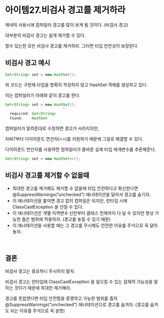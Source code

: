 # 아이템27.비검사 경고를 제거하라

제네릭 사용시에 컴파일러 경고를 많이 보게 될 것이다. (비검사 경고)

대부분의 비검사 경고는 쉽게 제거할 수 있다.

할수 있는한 모든 비검사 경고를 제거하라. 그러면 타입 안전성이 보장된다.

## 비검사 경고 예시

```java
Set<String> set = new HashSet();
```

위 코드는 구현체 타입을 명확히 작성하지 않고 HashSet 객체를 생성하고 있다.

이는 컴파일러가 아래와 같이 경고를 한다.

```java
Set<String> set = new HashSet();
                          ^
  required: Set<String>
  found:    HashSet
```

컴파일러가 알려준대로 수정하면 경고가 사라지지만,

자바7부터 다이아몬드 연산자(<>)를 지원하기 때문에 그걸로 해결할 수 있다.

다이아몬드 연산자를 사용하면 컴파일러가 올바른 실제 타입 매개변수를 추론해준다.

```java
Set<String> set = new HashSet<>();
```

## 비검사 경고를 제거할 수 없을때

- 최대한 경고를 제거해도 제거할 수 없을때 타입 안전하다고 확신한다면 @SuppressWarnings(”unchecked”) 애너테이션을 달아서 경고를 숨기자.
- 이 애너테이션을 붙이면 경고 없이 컴파일은 되지만, 런타임 시에 ClassCastException 을 던질 수 있다.
- 이 애너테이션은 개별 지역변수 선언부터 클래스 전체까지 다 달 수 있지만 항상 가능한 좁은 범위에 적용하자. (경고를 놓칠 수 있기 때문)
- 이 애너테이션을 사용할 때는 그 경고를 무시해도 안전한 이유를 주석으로 꼭 달아놓자.

<br>

## 결론

비검사 경고는 중요하니 무시하지 말자.

비검사 경고는 런타임에 ClassCastException 을 일으킬 수 있는 잠재적 가능성을 말하는 것이기 때문에 최대한 제거해라.

경고를 못없앤다면 타입 안전함을 증명하고 가능한 범위를 좁혀 @SuppressWarnings(”unchecked”) 애너테이션으로 경고를 숨겨라. (경고를 숨겨도 되는 이유를 주석으로 꼭 설명)